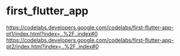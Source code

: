 # first_flutter_app

https://codelabs.developers.google.com/codelabs/first-flutter-app-pt1/index.html?index=..%2F..index#0
https://codelabs.developers.google.com/codelabs/first-flutter-app-pt2/index.html?index=..%2F..index#0
